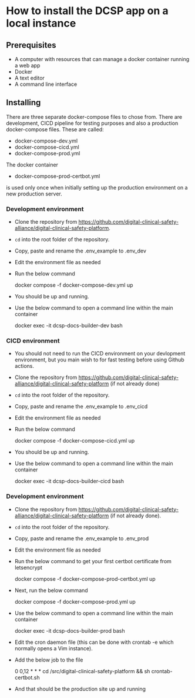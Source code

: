 # How to install the DCSP app on a local instance

## Prerequisites
* A computer with resources that can manage a docker container running a web app
* Docker
* A text editor
* A command line interface

## Installing
There are three separate docker-compose files to chose from. There are development, CICD pipeline for testing purposes and also a production docker-compose files. These are called:

* docker-compose-dev.yml
* docker-compose-cicd.yml
* docker-compose-prod.yml

The docker container

* docker-compose-prod-certbot.yml

is used only once when initially setting up the production environment on a new production server.

### Development environment
* Clone the repository from https://github.com/digital-clinical-safety-alliance/digital-clinical-safety-platform.
* `cd` into the root folder of the repository.
* Copy, paste and rename the .env_example to .env_dev
* Edit the environment file as needed
* Run the below command

    docker compose -f docker-compose-dev.yml up

* You should be up and running.
* Use the below command to open a command line within the main container

    docker exec -it dcsp-docs-builder-dev bash

### CICD environment
* You should not need to run the CICD environment on your devlopment environment, but you main wish to for fast testing before using Github actions.
* Clone the repository from https://github.com/digital-clinical-safety-alliance/digital-clinical-safety-platform (if not already done)
* `cd` into the root folder of the repository.
* Copy, paste and rename the .env_example to .env_cicd
* Edit the environment file as needed
* Run the below command

    docker compose -f docker-compose-cicd.yml up

* You should be up and running.
* Use the below command to open a command line within the main container

    docker exec -it dcsp-docs-builder-cicd bash

### Development environment
* Clone the repository from https://github.com/digital-clinical-safety-alliance/digital-clinical-safety-platform (if not already done).
* `cd` into the root folder of the repository.
* Copy, paste and rename the .env_example to .env_prod
* Edit the environment file as needed
* Run the below command to get your first certbot certificate from letsencrypt

    docker compose -f docker-compose-prod-certbot.yml up

* Next, run the below command

    docker compose -f docker-compose-prod.yml up

* Use the below command to open a command line within the main container

    docker exec -it dcsp-docs-builder-prod bash

* Edit the cron daemon file (this can be done with crontab -e which normally opens a Vim instance).
* Add the below job to the file

    0 0,12 * * * cd /src/digital-clinical-safety-platform && sh crontab-certbot.sh

* And that should be the production site up and running